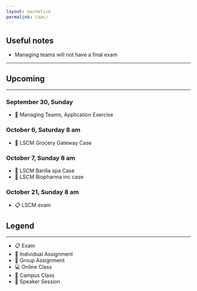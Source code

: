 ```yaml
---
layout: aacnotice
permalink: /aac/
---
```


## Useful notes
* Managing teams will not have a final exam

----

## Upcoming

----

### September 30, Sunday
* :bust_in_silhouette: Managing Teams, Application Exercise

### October 6, Saturday 8 am
* :busts_in_silhouette: LSCM Grocery Gateway Case

### October 7, Sunday 8 am
* :busts_in_silhouette: LSCM Barilla spa Case
* :busts_in_silhouette: LSCM Biopharma inc case

### October 21, Sunday 8 am
* :clipboard: LSCM exam

## Legend

----
* :clipboard: Exam
* :bust_in_silhouette: Individual Assignment
* :busts_in_silhouette: Group Assignment
* :computer: Online Class
* :school: Campus Class
* :microphone: Speaker Session
